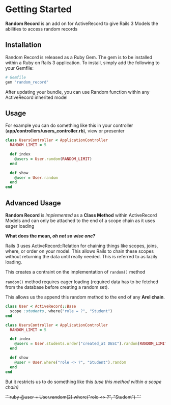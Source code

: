 # Getting Started

**Random Record** is an add on for ActiveRecord to give Rails 3 Models the abilities to access random records

## Installation

Random Record is released as a Ruby Gem. The gem is to be installed within a Ruby
on Rails 3 application. To install, simply add the following to your Gemfile:

```ruby
# Gemfile
gem 'random_record'
```

After updating your bundle, you can use Random function within any ActiveRecord inherited model

## Usage

For example you can do something like this in your controller (**app/controllers/users_controller.rb**), view or presenter

```ruby
class UsersController < ApplicationController
  RANDOM_LIMIT = 5

  def index
    @users = User.random(RANDOM_LIMIT)
  end

  def show
    @user = User.random
  end
end
```

## Advanced Usage

**Random Record** is _implemented_ as a **Class Method** within ActiveRecord Models
and can only be attached to the end of a scope chain as it uses eager loading

**What does the mean, _oh not so wise one?_**

Rails 3 uses ActiveRecord::Relation for chaining things like scopes, joins, where, or order on your model. This allows Rails to chain these scopes without returning the data until really needed. This is referred to as lazily loading.

This creates a contraint on the implementation of `random()` method

`random()` method requires eager loading (required data has to be fetched from the database before creating a random set).

This allows us the append this random method to the end of any **Arel chain**.

```ruby
class User < ActiveRecord::Base
  scope :students, where("role = ?", "Student")
end

class UsersController < ApplicationController
  RANDOM_LIMIT = 5

  def index
    @users = User.students.order("created_at DESC").random(RANDOM_LIMIT)
  end

  def show
    @user = User.where("role <> ?", "Student").random
  end
end
```

But it restricts us to do something like this _(use this method within a scope chain)_

<strike>
```ruby
@user = User.random(2).where("role <> ?", "Student")
```
</strike>
